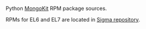 Python [MongoKit](https://github.com/namlook/mongokit) RPM package sources.

RPMs for EL6 and EL7 are located in [Sigma repository](http://sigmarepo.zamriy.info/repo/EL).
